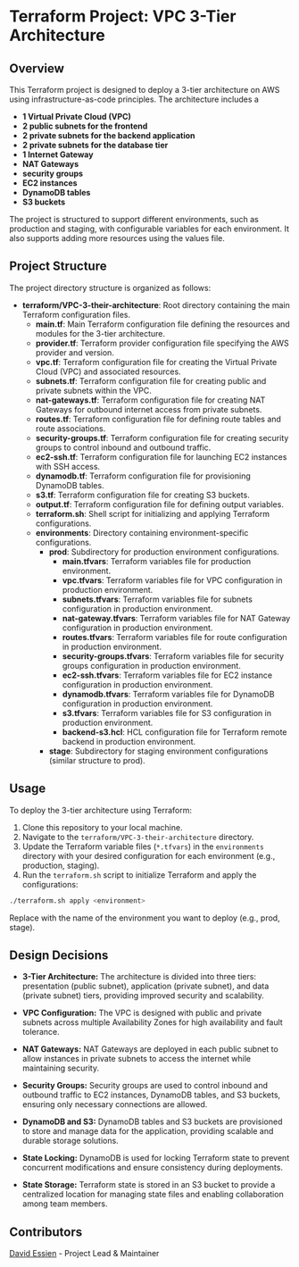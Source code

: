 # Terraform Project: VPC 3-Tier Architecture

## Overview

This Terraform project is designed to deploy a 3-tier architecture on AWS using infrastructure-as-code principles. The architecture includes a 

- **1 Virtual Private Cloud (VPC)**
- **2 public subnets for the frontend**
- **2 private subnets for the backend application**
- **2 private subnets for the database tier** 
- **1 Internet Gateway**
- **NAT Gateways**
- **security groups**
- **EC2 instances**
- **DynamoDB tables**
- **S3 buckets** 

The project is structured to support different environments, such as production and staging, with configurable variables for each environment. It also supports adding more resources using the values file.

## Project Structure

The project directory structure is organized as follows:

- **terraform/VPC-3-their-architecture**: Root directory containing the main Terraform configuration files.
  - **main.tf**: Main Terraform configuration file defining the resources and modules for the 3-tier architecture.
  - **provider.tf**: Terraform provider configuration file specifying the AWS provider and version.
  - **vpc.tf**: Terraform configuration file for creating the Virtual Private Cloud (VPC) and associated resources.
  - **subnets.tf**: Terraform configuration file for creating public and private subnets within the VPC.
  - **nat-gateways.tf**: Terraform configuration file for creating NAT Gateways for outbound internet access from private subnets.
  - **routes.tf**: Terraform configuration file for defining route tables and route associations.
  - **security-groups.tf**: Terraform configuration file for creating security groups to control inbound and outbound traffic.
  - **ec2-ssh.tf**: Terraform configuration file for launching EC2 instances with SSH access.
  - **dynamodb.tf**: Terraform configuration file for provisioning DynamoDB tables.
  - **s3.tf**: Terraform configuration file for creating S3 buckets.
  - **output.tf**: Terraform configuration file for defining output variables.
  - **terraform.sh**: Shell script for initializing and applying Terraform configurations.
  - **environments**: Directory containing environment-specific configurations.
    - **prod**: Subdirectory for production environment configurations.
      - **main.tfvars**: Terraform variables file for production environment.
      - **vpc.tfvars**: Terraform variables file for VPC configuration in production environment.
      - **subnets.tfvars**: Terraform variables file for subnets configuration in production environment.
      - **nat-gateway.tfvars**: Terraform variables file for NAT Gateway configuration in production environment.
      - **routes.tfvars**: Terraform variables file for route configuration in production environment.
      - **security-groups.tfvars**: Terraform variables file for security groups configuration in production environment.
      - **ec2-ssh.tfvars**: Terraform variables file for EC2 instance configuration in production environment.
      - **dynamodb.tfvars**: Terraform variables file for DynamoDB configuration in production environment.
      - **s3.tfvars**: Terraform variables file for S3 configuration in production environment.
      - **backend-s3.hcl**: HCL configuration file for Terraform remote backend in production environment.
    - **stage**: Subdirectory for staging environment configurations (similar structure to prod).

## Usage

To deploy the 3-tier architecture using Terraform:

1. Clone this repository to your local machine.
2. Navigate to the `terraform/VPC-3-their-architecture` directory.
3. Update the Terraform variable files (`*.tfvars`) in the `environments` directory with your desired configuration for each environment (e.g., production, staging).
4. Run the `terraform.sh` script to initialize Terraform and apply the configurations:

```bash
./terraform.sh apply <environment>
```

Replace <environment> with the name of the environment you want to deploy (e.g., prod, stage).

## Design Decisions
- **3-Tier Architecture:** The architecture is divided into three tiers: presentation (public subnet), application (private subnet), and data (private subnet) tiers, providing improved security and scalability.

- **VPC Configuration:** The VPC is designed with public and private subnets across multiple Availability Zones for high availability and fault tolerance.
- **NAT Gateways:** NAT Gateways are deployed in each public subnet to allow instances in private subnets to access the internet while maintaining security.
- **Security Groups:** Security groups are used to control inbound and outbound traffic to EC2 instances, DynamoDB tables, and S3 buckets, ensuring only necessary connections are allowed.
- **DynamoDB and S3:** DynamoDB tables and S3 buckets are provisioned to store and manage data for the application, providing scalable and durable storage solutions.
- **State Locking:** DynamoDB is used for locking Terraform state to prevent concurrent modifications and ensure consistency during deployments.
- **State Storage:** Terraform state is stored in an S3 bucket to provide a centralized location for managing state files and enabling collaboration among team members.

## Contributors
[David Essien](https://github.com/davidshare) - Project Lead & Maintainer